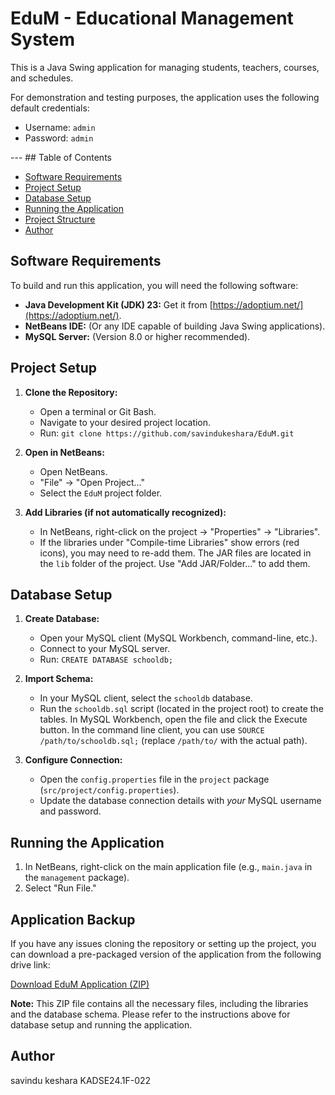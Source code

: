 # EduM - Educational Management System

This is a Java Swing application for managing students, teachers, courses, and schedules.

For demonstration and testing purposes, the application uses the following default credentials:

*   Username: `admin`
*   Password: `admin`

---  ## Table of Contents

- [Software Requirements](#software-requirements)
- [Project Setup](#project-setup)
- [Database Setup](#database-setup)
- [Running the Application](#running-the-application)
- [Project Structure](#project-structure)
- [Author](#author)

## Software Requirements

To build and run this application, you will need the following software:

- **Java Development Kit (JDK) 23:** Get it from [https://adoptium.net/](https://adoptium.net/).
- **NetBeans IDE:** (Or any IDE capable of building Java Swing applications).
- **MySQL Server:** (Version 8.0 or higher recommended).

## Project Setup

1. **Clone the Repository:**
   - Open a terminal or Git Bash.
   - Navigate to your desired project location.
   - Run: `git clone https://github.com/savindukeshara/EduM.git`

2. **Open in NetBeans:**
   - Open NetBeans.
   - "File" -> "Open Project..."
   - Select the `EduM` project folder.

3. **Add Libraries (if not automatically recognized):**
   - In NetBeans, right-click on the project -> "Properties" -> "Libraries".
   - If the libraries under "Compile-time Libraries" show errors (red icons), you may need to re-add them. The JAR files are located in the `lib` folder of the project. Use "Add JAR/Folder..." to add them.

## Database Setup

1. **Create Database:**
   - Open your MySQL client (MySQL Workbench, command-line, etc.).
   - Connect to your MySQL server.
   - Run: `CREATE DATABASE schooldb;`

2. **Import Schema:**
   - In your MySQL client, select the `schooldb` database.
   - Run the `schooldb.sql` script (located in the project root) to create the tables. In MySQL Workbench, open the file and click the Execute button. In the command line client, you can use `SOURCE /path/to/schooldb.sql;` (replace `/path/to/` with the actual path).

3. **Configure Connection:**
   - Open the `config.properties` file in the `project` package (`src/project/config.properties`).
   - Update the database connection details with *your* MySQL username and password.

## Running the Application

1. In NetBeans, right-click on the main application file (e.g., `main.java` in the `management` package).
2. Select "Run File."

## Application Backup

If you have any issues cloning the repository or setting up the project, you can download a pre-packaged version of the application from the following drive link:

[Download EduM Application (ZIP)](https://drive.google.com/drive/folders/1KhsluVZH5J4EK8l5DCCKq1IoGyAzba06?usp=sharing)

**Note:** This ZIP file contains all the necessary files, including the libraries and the database schema. Please refer to the instructions above for database setup and running the application.

## Author

savindu keshara
KADSE24.1F-022
